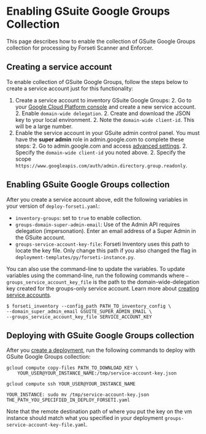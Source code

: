 # Enabling GSuite Google Groups Collection

This page describes how to enable the collection of GSuite Google Groups collection for processing by Forseti Scanner and Enforcer.


## Creating a service account
To enable collection of GSuite Google Groups, follow the steps below to create a service account just for this functionality:

  1. Create a service account to inventory GSuite Google Groups:
    2. Go to your [Google Cloud Platform console](https://console.cloud.google.com/iam-admin/serviceaccounts) and create a new service account.
    2. Enable `domain-wide delegation`.
    2. Create and download the JSON key to your local environment.
    2. Note the `domain-wide client-id`. This will be a large number.
  1. Enable the service account in your GSuite admin control panel. You must have the **super admin** role in admin.google.com to complete these steps:
    2. Go to admin.google.com and access [advanced settings](https://admin.google.com/ManageOauthClients).
    2. Specify the `domain-wide client-id` you noted above.
    2. Specify the scope `https://www.googleapis.com/auth/admin.directory.group.readonly`.

## Enabling GSuite Google Groups collection

After you create a service account above, edit the following variables in your version of `deploy-forseti.yaml`:

  - `inventory-groups`: set to `true` to enable collection.
  - `groups-domain-super-admin-email`: Use of the Admin API requires delegation (impersonation). Enter an email address of a Super Admin in the GSuite account.
  - `groups-service-account-key-file`: Forseti Inventory uses this path to locate the key file. Only change this path if you also changed the flag in `deployment-templates/py/forseti-instance.py`.

You can also use the command-line to update the variables. To update variables using the command-line, run the following commands where `–groups_service_account_key_file` is the path to the domain-wide-delegation key created for the groups-only service account. Learn more about [creating service accounts](gcp-deployment-howto#creating_service_accounts).


````
$ forseti_inventory --config_path PATH_TO_inventory_config \
--domain_super_admin_email GSUITE_SUPER_ADMIN_EMAIL \
--groups_service_account_key_file SERVICE_ACCOUNT_KEY
````

## Deploying with GSuite Google Groups collection

After you [create a deployment](forseti-quickstart), run the following commands to deploy with GSuite Google Groups collection:

````
gcloud compute copy-files PATH_TO_DOWNLOAD_KEY \
    YOUR_USER@YOUR_INSTANCE_NAME:/tmp/service-account-key.json

gcloud compute ssh YOUR_USER@YOUR_INSTANCE_NAME

YOUR_INSTANCE: sudo mv /tmp/service-account-key.json THE_PATH_YOU_SPECIFIED_IN_DEPLOY_FORSETI.yaml
````

Note that the remote destination path of where you put the key on the vm instance should match what you specified in your deployment `groups-service-account-key-file.yaml`.
